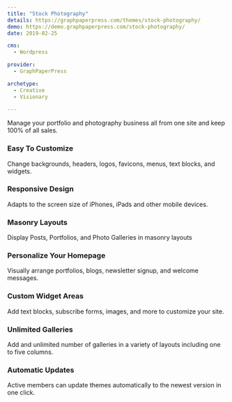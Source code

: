 ```yaml
---
title: "Stock Photography"
details: https://graphpaperpress.com/themes/stock-photography/
demo: https://demo.graphpaperpress.com/stock-photography/
date: 2019-02-25

cms: 
  - Wordpress

provider: 
  - GraphPaperPress

archetype:
  - Creative
  - Visionary
  
---
```


Manage your portfolio and photography business all from one site and keep 100% of all sales.

### Easy To Customize

Change backgrounds, headers, logos, favicons, menus, text blocks, and widgets.

### Responsive Design

Adapts to the screen size of iPhones, iPads and other mobile devices.

### Masonry Layouts

Display Posts, Portfolios, and Photo Galleries in masonry layouts

### Personalize Your Homepage

Visually arrange portfolios, blogs, newsletter signup, and welcome messages.

### Custom Widget Areas

Add text blocks, subscribe forms, images, and more to customize your site.

### Unlimited Galleries

Add and unlimited number of galleries in a variety of layouts including one to five columns.

### Automatic Updates

Active members can update themes automatically to the newest version in one click.

